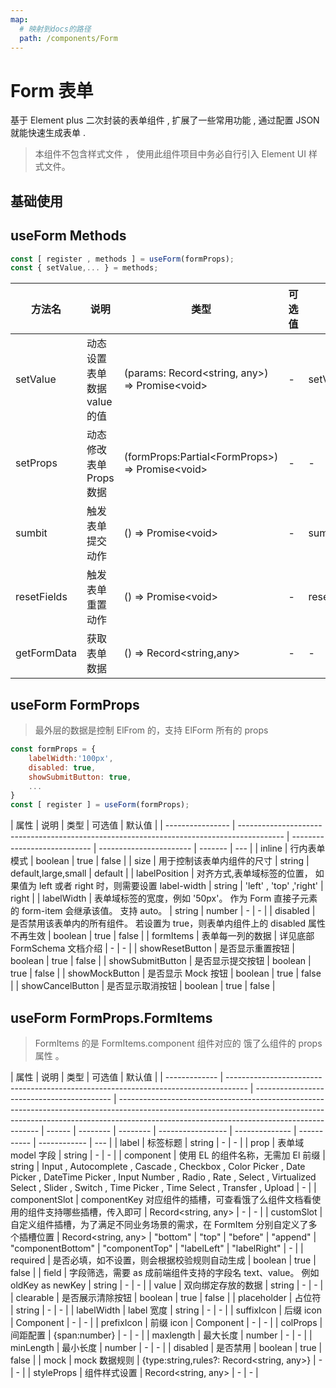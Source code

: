 ```yaml
---
map:
  # 映射到docs的路径
  path: /components/Form
---
```


# Form 表单

基于 Element plus 二次封装的表单组件 , 扩展了一些常用功能 , 通过配置 JSON 就能快速生成表单 .

> 本组件不包含样式文件 ， 使用此组件项目中务必自行引入 Element UI 样式文件。

## 基础使用

<demo src="./demo/demo.vue" language="vue" ></demo>

## useForm Methods

```js
const [ register , methods ] = useForm(formProps);
const { setValue,... } = methods;
```

| 方法名      | 说明                        | 类型                                              | 可选值 | 示例                          | 默认值 |
| ----------- | --------------------------- | ------------------------------------------------- | ------ | ----------------------------- | ------ |
| setValue    | 动态设置表单数据 value 的值 | (params: Record<string, any>) => Promise<void\>   | -      | setValue({username:'123456'}) | -      |
| setProps    | 动态修改表单 Props 数据     | (formProps:Partial<FormProps\>) => Promise<void\> | -      | -                             | -      |
| sumbit      | 触发表单提交动作            | () => Promise<void\>                              | -      | sumbit()                      | -      |
| resetFields | 触发表单重置动作            | () => Promise<void\>                              | -      | resetFields()                 | -      |
| getFormData | 获取表单数据                | () => Record<string,any>                          | -      | -                             | -      |

## useForm FormProps

> 最外层的数据是控制 ElFrom 的，支持 ElForm 所有的 props

```js
const formProps = {
    labelWidth:'100px',
    disabled: true,
    showSubmitButton: true,
    ...
}
const [ register ] = useForm(formProps);
```

| 属性             | 说明                                                                                      | 类型                         | 可选值                  | 默认值  |
| ---------------- | ----------------------------------------------------------------------------------------- | ---------------------------- | ----------------------- | ------- | --- |
| inline           | 行内表单模式                                                                              | boolean                      | true                    | false   |
| size             | 用于控制该表单内组件的尺寸                                                                | string                       | default,large,small     | default |
| labelPosition    | 对齐方式,表单域标签的位置， 如果值为 left 或者 right 时，则需要设置 label-width           | string                       | 'left' , 'top' ,'right' | right   |
| labelWidth       | 表单域标签的宽度，例如 '50px'。 作为 Form 直接子元素的 form-item 会继承该值。 支持 auto。 | string                       | number                  | -       | -   |
| disabled         | 是否禁用该表单内的所有组件。 若设置为 true，则表单内组件上的 disabled 属性不再生效        | boolean                      | true                    | false   |
| formItems        | 表单每一列的数据                                                                          | 详见底部 FormSchema 文档介绍 | -                       | -       |
| showResetButton  | 是否显示重置按钮                                                                          | boolean                      | true                    | false   |
| showSubmitButton | 是否显示提交按钮                                                                          | boolean                      | true                    | false   |
| showMockButton   | 是否显示 Mock 按钮                                                                        | boolean                      | true                    | false   |
| showCancelButton | 是否显示取消按钮                                                                          | boolean                      | true                    | false   |

## useForm FormProps.FormItems

> FormItems 的是 FormItems.component 组件对应的 饿了么组件的 props 属性 。

| 属性          | 说明                                                                                | 类型                                       | 可选值                                                                                                                                                                                                                 | 默认值 |
| ------------- | ----------------------------------------------------------------------------------- | ------------------------------------------ | ---------------------------------------------------------------------------------------------------------------------------------------------------------------------------------------------------------------------- | ------ | -------- | -------- | ----------------- | -------------- | ----------- | ------------ | --- |
| label         | 标签标题                                                                            | string                                     | -                                                                                                                                                                                                                      | -      |
| prop          | 表单域 model 字段                                                                   | string                                     | -                                                                                                                                                                                                                      | -      |
| component     | 使用 EL 的组件名称，无需加 El 前缀                                                  | string                                     | Input , Autocomplete , Cascade , Checkbox , Color Picker , Date Picker , DateTime Picker , Input Number , Radio , Rate , Select , Virtualized Select , Slider , Switch , Time Picker , Time Select , Transfer , Upload | -      |
| componentSlot | componentKey 对应组件的插槽，可查看饿了么组件文档看使用的组件支持哪些插槽，传入即可 | Record<string, any\>                       | -                                                                                                                                                                                                                      | -      |
| customSlot    | 自定义组件插槽，为了满足不同业务场景的需求，在 FormItem 分别自定义了多个插槽位置    | Record<string, any\>                       | "bottom"                                                                                                                                                                                                               | "top"  | "before" | "append" | "componentBottom" | "componentTop" | "labelLeft" | "labelRight" | -   |
| required      | 是否必填，如不设置，则会根据校验规则自动生成                                        | boolean                                    | true                                                                                                                                                                                                                   | false  |
| field         | 字段筛选，需要 as 成前端组件支持的字段名 text、value。 例如 oldKey as newKey        | string                                     | -                                                                                                                                                                                                                      | -      |
| value         | 双向绑定存放的数据                                                                  | string                                     | -                                                                                                                                                                                                                      | -      |
| clearable     | 是否展示清除按钮                                                                    | boolean                                    | true                                                                                                                                                                                                                   | false  |
| placeholder   | 占位符                                                                              | string                                     | -                                                                                                                                                                                                                      | -      |
| labelWidth    | label 宽度                                                                          | string                                     | -                                                                                                                                                                                                                      | -      |
| suffixIcon    | 后缀 icon                                                                           | Component                                  | -                                                                                                                                                                                                                      | -      |
| prefixIcon    | 前缀 icon                                                                           | Component                                  | -                                                                                                                                                                                                                      | -      |
| colProps      | 间距配置                                                                            | {span:number}                              | -                                                                                                                                                                                                                      | -      |
| maxlength     | 最大长度                                                                            | number                                     | -                                                                                                                                                                                                                      | -      |
| minLength     | 最小长度                                                                            | number                                     | -                                                                                                                                                                                                                      | -      |
| disabled      | 是否禁用                                                                            | boolean                                    | true                                                                                                                                                                                                                   | false  |
| mock          | mock 数据规则                                                                       | {type:string,rules?: Record<string, any\>} | -                                                                                                                                                                                                                      | -      |
| styleProps    | 组件样式设置                                                                        | Record<string, any\>                       | -                                                                                                                                                                                                                      | -      |
